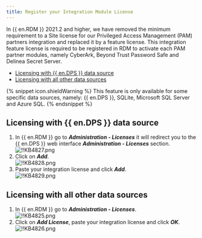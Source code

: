 ```yaml
---
title: Register your Integration Module License
---
```

In {{ en.RDM }} 2021.2 and higher, we have removed the minimum requirement to a Site license for our Privileged Access Management (PAM) partners integration and replaced it by a feature license. This integration feature license is required to be registered in RDM to activate each PAM partner modules, namely CyberArk, Beyond Trust Password Safe and Delinea Secret Server.

- [Licensing with {{ en.DPS }} data source](#server)
- [Licensing with all other data sources](#all)

{% snippet icon.shieldWarning %}
This feature is only available for some specific data sources, namely: {{ en.DPS }}, SQLite, Microsoft SQL Server and Azure SQL.
{% endsnippet %}

## Licensing with {{ en.DPS }} data source
<a name="server"></a>

1. In {{ en.RDM }} go to ***Administration - Licenses*** it will redirect you to the {{ en.DPS }} web interface ***Administration - Licenses*** section.  
![!!KB4827.png](https://webdevolutions.azureedge.net/docs/en/kb/KB4827.png)
1. Click on ***Add***.  
![!!KB4828.png](https://webdevolutions.azureedge.net/docs/en/kb/KB4828.png)
1. Paste your integration license and click ***Add***.  
![!!KB4829.png](https://webdevolutions.azureedge.net/docs/en/kb/KB4829.png)

## Licensing with all other data sources
<a name="all"></a>

1. In {{ en.RDM }} go to ***Administration - Licenses***.  
![!!KB4825.png](https://webdevolutions.azureedge.net/docs/en/kb/KB4825.png)
1. Click on ***Add License***, paste your integration license and click ***OK***.  
![!!KB4826.png](https://webdevolutions.azureedge.net/docs/en/kb/KB4826.png)
